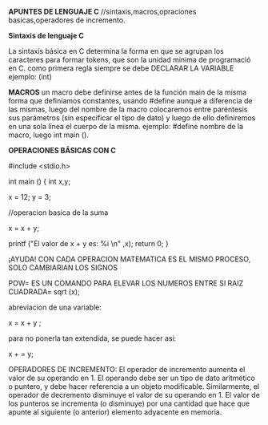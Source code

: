 **APUNTES DE LENGUAJE C** 
//sintaxis,macros,opraciones basicas,operadores de incremento.

**Sintaxis de lenguaje C**

La sintaxis básica en C determina la forma en que se agrupan los caracteres para formar tokens, que son la unidad minima de programació en C.
 como primera regla siempre se debe DECLARAR LA VARIABLE ejemplo: (int)

**MACROS**
un macro debe definirse antes de la función main de la misma forma que definíamos constantes, usando #define aunque a diferencia de las mismas, luego del nombre de la macro colocaremos entre paréntesis sus parámetros (sin especificar el tipo de dato) y luego de ello definiremos en una sola línea el cuerpo de la misma.
ejemplo: #define nombre de la macro, luego int main ().


**OPERACIONES BÁSICAS CON C**

#include <stdio.h>

int main () {
int x,y;

x = 12;
y = 3;

//operacion basica de la suma

x = x + y;

printf ("El valor de x + y es: %i \n" ,x);
return 0;
 }

¡AYUDA! CON CADA OPERACION MATEMATICA ES EL MISMO PROCESO, SOLO CAMBIARIAN LOS SIGNOS

POW= ES UN COMANDO PARA ELEVAR LOS NUMEROS ENTRE SI
RAIZ CUADRADA= sqrt (x);

abreviacion de una variable:

x = x + y ;

para no ponerla tan extendida, se puede hacer asi:

x + = y;

OPERADORES DE INCREMENTO:
El operador de incremento aumenta el valor de su operando en 1. El operando debe ser un tipo de dato aritmético o puntero, y debe hacer referencia a un objeto modificable. Similarmente, el operador de decremento disminuye el valor de su operando en 1. El valor de los punteros se incrementa (o disminuye) por una cantidad que hace que apunte al siguiente (o anterior) elemento adyacente en memoria.




